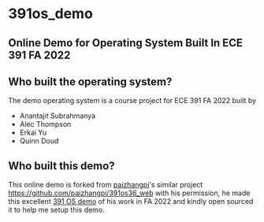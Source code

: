 # 391os_demo
Online Demo for Operating System Built In ECE 391 FA 2022
---
## Who built the operating system?
The demo operating system is a course project for ECE 391 FA 2022 built by 
* Anantajit Subrahmanya
* Alec Thompson
* Erkai Yu
* Quinn Doud

## Who built this demo?
This online demo is forked from [paizhangpi](https://github.com/paizhangpi)'s similar project https://github.com/paizhangpi/391os36_web with his permission, he made this excellent [391 OS demo](https://paizhang.info/os/) of his work in FA 2022 and kindly open sourced it to help me setup this demo.
